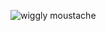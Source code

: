 ![wiggly moustache](https://s353sas.storage.yandex.net/rdisk/7fe9f9f2b65fcb6867f02729786cab4ac267395f6fbc40a16d0fdc32e4850203/5ff12e82/rWrGw1jWm9zdlHtFJwpGgzwhUPYkOcNngnBjfbJWrWi4oM2UXBAjxcdt-_NPkcb4G-GGStd4GTOo-ulRfgq8Mg==?uid=96074466&filename=%2312%20-%20wiggly%20moustache.png&disposition=inline&hash=&limit=0&content_type=image%2Fpng&owner_uid=96074466&fsize=138107&hid=61aedd4e985551e4f1fc545b8f2ece67&media_type=image&tknv=v2&etag=e1a04bcaf38630ed591a9f0aa64fd94a&rtoken=p0fL2o3g2o8Y&force_default=yes&ycrid=na-4b09301cb8b95d72ce31eeab8eb7327e-downloader13f&ts=5b7f5e3e72480&s=78b7504a84cf0faa108c55b310c9895985e7ead6db91b6c20f35cdcc1f90a815&pb=U2FsdGVkX1-R5eMviQsYNbVeMSyJXsiU2a66MRm4kjwBzFsl_SZ2pzwjbqCjvEpGMwtA7Ax4ozZrttYDE8oCl2QuBZC2clPYdOMiOsj43z0)